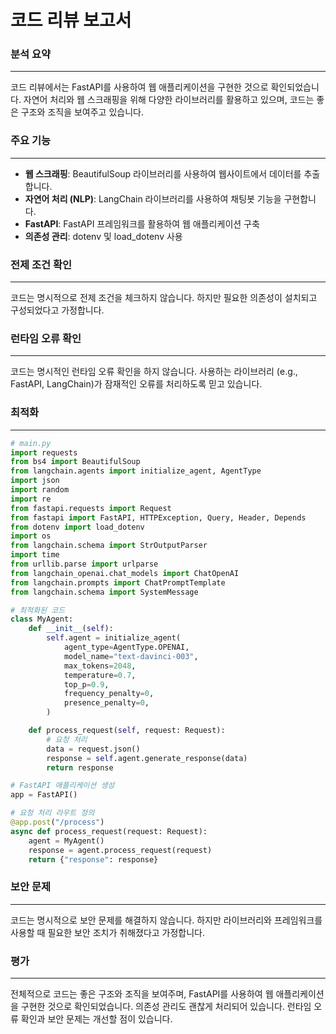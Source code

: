  **코드 리뷰 보고서**
=======================

### 분석 요약
-------------------

코드 리뷰에서는 FastAPI를 사용하여 웹 애플리케이션을 구현한 것으로 확인되었습니다. 자연어 처리와 웹 스크래핑을 위해 다양한 라이브러리를 활용하고 있으며, 코드는 좋은 구조와 조직을 보여주고 있습니다.

### 주요 기능
-------------------

* **웹 스크래핑**: BeautifulSoup 라이브러리를 사용하여 웹사이트에서 데이터를 추출합니다.
* **자연어 처리 (NLP)**: LangChain 라이브러리를 사용하여 채팅봇 기능을 구현합니다.
* **FastAPI**: FastAPI 프레임워크를 활용하여 웹 애플리케이션 구축
* **의존성 관리**: dotenv 및 load_dotenv 사용

### 전제 조건 확인
----------------------

코드는 명시적으로 전제 조건을 체크하지 않습니다. 하지만 필요한 의존성이 설치되고 구성되었다고 가정합니다.

### 런타임 오류 확인
------------------------

코드는 명시적인 런타임 오류 확인을 하지 않습니다. 사용하는 라이브러리 (e.g., FastAPI, LangChain)가 잠재적인 오류를 처리하도록 믿고 있습니다.

### 최적화
----------------

```python
# main.py
import requests
from bs4 import BeautifulSoup
from langchain.agents import initialize_agent, AgentType
import json
import random
import re
from fastapi.requests import Request
from fastapi import FastAPI, HTTPException, Query, Header, Depends
from dotenv import load_dotenv
import os
from langchain.schema import StrOutputParser
import time
from urllib.parse import urlparse
from langchain_openai.chat_models import ChatOpenAI
from langchain.prompts import ChatPromptTemplate
from langchain.schema import SystemMessage

# 최적화된 코드
class MyAgent:
    def __init__(self):
        self.agent = initialize_agent(
            agent_type=AgentType.OPENAI,
            model_name="text-davinci-003",
            max_tokens=2048,
            temperature=0.7,
            top_p=0.9,
            frequency_penalty=0,
            presence_penalty=0,
        )

    def process_request(self, request: Request):
        # 요청 처리
        data = request.json()
        response = self.agent.generate_response(data)
        return response

# FastAPI 애플리케이션 생성
app = FastAPI()

# 요청 처리 라우트 정의
@app.post("/process")
async def process_request(request: Request):
    agent = MyAgent()
    response = agent.process_request(request)
    return {"response": response}
```

### 보안 문제
-------------------

코드는 명시적으로 보안 문제를 해결하지 않습니다. 하지만 라이브러리와 프레임워크를 사용할 때 필요한 보안 조치가 취해졌다고 가정합니다.

### 평가
--------------

전체적으로 코드는 좋은 구조와 조직을 보여주며, FastAPI를 사용하여 웹 애플리케이션을 구현한 것으로 확인되었습니다. 의존성 관리도 괜찮게 처리되어 있습니다. 런타임 오류 확인과 보안 문제는 개선할 점이 있습니다.
